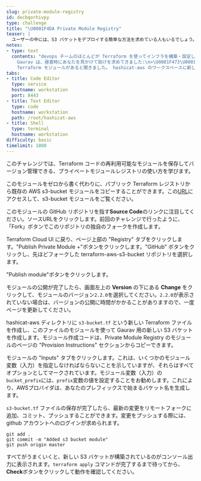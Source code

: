 ```yaml
---
slug: private-module-registry
id: decbqorhivpy
type: challenge
title: "\U0001F4DA Private Module Registry"
teaser: |
  ユーザーの中には、S3 バケットをデプロイする簡単な方法を求めている人もいるでしょう。プライベートモジュールレジストリは、標準的で再利用可能な Terraform コードを保存し、他のユーザーが自分のワークスペースで使用できるようにします。
notes:
- type: text
  contents: "devops チームのほとんどが Terraform を使ってインフラを構築・設定しています。最近では、チーム外のユーザーから、自分のワークスペースの構築を手伝ってほしいという要望が寄せられています。データベース管理者の
    Gaurav は、昼食時にあなたを見かけて助けを求めてきました:\n>\U0001F473\U0001F3FE‍♂️ いくつかの S3 バケットを設定する必要がありますが、このための
    Terraform モジュールがあると聞きました。 hashicat-aws のワークスペースに新しい S3 バケットをセットアップするのを手伝ってもらえませんか？"
tabs:
- title: Code Editor
  type: service
  hostname: workstation
  port: 8443
- title: Text Editor
  type: code
  hostname: workstation
  path: /root/hashicat-aws
- title: Shell
  type: terminal
  hostname: workstation
difficulty: basic
timelimit: 1800
---
```

このチャレンジでは、Terraform コードの再利用可能なモジュールを保存してバージョン管理できる、プライベートモジュールレジストリの使い方を学びます。

このモジュールをゼロから書く代わりに、パブリック Terraform レジストリから既存の AWS s3-bucket モジュールをコピーすることができます。この[URL](https://registry.terraform.io/modules/terraform-aws-modules/s3-bucket/aws)にアクセスして、s3-bucket モジュールをご覧ください。

このモジュールの GitHub リポジトリを指す**Source Code**のリンクに注目してください。ソースURLをクリックします。前回のチャレンジで行ったように、「Fork」ボタンでこのリポジトリの独自のフォークを作成します。

Terraform Cloud UI に戻り、ページ上部の "Registry" タブをクリックします。"Publish Private Module +"ボタンをクリックします。"GitHub" ボタンをクリックし、先ほどフォークした terraform-aws-s3-bucket リポジトリを選択します。

"Publish module"ボタンをクリックします。

モジュールの公開が完了したら、画面左上の **Version** の下にある **Change** をクリックして、モジュールのバージョン`2.2.0`を選択してください。`2.2.0`が表示されていない場合は、バージョンの公開に時間がかかることがありますので、一度ページを更新してください。

hashicat-aws ディレクトリに `s3-bucket.tf` という新しい Terraform ファイルを作成し、このファイルのモジュールを使って Gaurav 用の新しい S3 バケットを作成します。モジュール作成コードは、Private Module Registry のモジュールのページの "Provision Instructions" セクションからコピーできます。

モジュールの "Inputs" タブをクリックします。これは、いくつかのモジュール変数（入力）を指定しなければならないことを示していますが、それらはすべてオプションとしてマークされています。モジュール変数（入力）の`bucket_prefix`には、`prefix`変数の値を設定することをお勧めします。これにより、AWSプロバイダは、あなたのプレフィックスで始まるバケット名を生成します。

`s3-bucket.tf` ファイルの保存が完了したら、最新の変更をリモートフォークに追加、コミット、プッシュすることができます。変更をプッシュする際には、github アカウントへのログインが求められます。

```
git add .
git commit -m "Added s3 bucket module"
git push origin master
```

すべてがうまくいくと、新しい S3 バケットが構築されているのがコンソール出力に表示されます。`terraform apply` コマンドが完了するまで待ってから、**Check**ボタンをクリックして動作を確認してください。